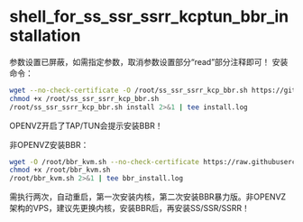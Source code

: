 # shell_for_ss_ssr_ssrr_kcptun_bbr_installation
参数设置已屏蔽，如需指定参数，取消参数设置部分“read”部分注释即可！
<a name="Install_command">安装命令：
```Bash
wget --no-check-certificate -O /root/ss_ssr_ssrr_kcp_bbr.sh https://github.com/sheng00125/shell_for_ss_ssr_ssrr_kcptun_bbr/blob/master/ss_ssr_ssrr_kcp_bbr.sh
chmod +x /root/ss_ssr_ssrr_kcp_bbr.sh
/root/ss_ssr_ssrr_kcp_bbr.sh install 2>&1 | tee install.log
```
OPENVZ开启了TAP/TUN会提示安装BBR！

<a name="Install_command">非OPENVZ安装BBR：
```Bash
wget -O /root/bbr_kvm.sh --no-check-certificate https://raw.githubusercontent.com/Jenking-Zhang/shell_for_ss_ssr_ssrr_kcptun_bbr/master/bbr_kvm.sh
chmod +x /root/bbr_kvm.sh
/root/bbr_kvm.sh 2>&1 | tee bbr_install.log
```
需执行两次，自动重启，第一次安装内核，第二次安装BBR暴力版。非OPENVZ架构的VPS，建议先更换内核，安装BBR后，再安装SS/SSR/SSRR！
